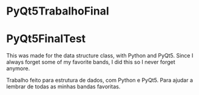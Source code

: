 # PyQt5TrabalhoFinal

# PyQt5FinalTest

This was made for the data structure class, with Python and PyQt5.
Since I always forget some of my favorite bands, I did this so I never forget anymore.

Trabalho feito para estrutura de dados, com Python e PyQt5.
Para ajudar a lembrar de todas as minhas bandas favoritas.